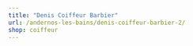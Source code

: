 ```yaml
---
title: "Denis Coiffeur Barbier"
url: /andernos-les-bains/denis-coiffeur-barbier-2/
shop: coiffeur
---
```

